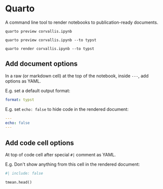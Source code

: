 # Quarto 

A command line tool to render notebooks to publication-ready documents.

```{.bash}
quarto preview corvallis.ipynb
```

```{.bash}
quarto preview corvallis.ipynb --to typst
```

```{.bash}
quarto render corvallis.ipynb --to typst
```

## Add document options

In a raw (or markdown cell) at the top of the notebook, inside `---`, add options as YAML.

E.g. set a default output format:

```yaml
format: typst
```


E.g. set `echo: false` to hide code in the rendered document:

```yaml
---
echo: false
---
```


## Add code cell options

At top of code cell after special `#|` comment as YAML.

E.g. Don't show anything from this cell in the rendered document:

```python
#| include: false

tmean.head()
```

